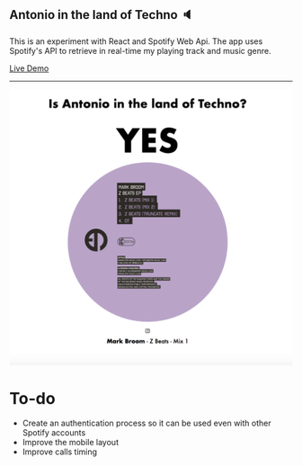## Antonio in the land of Techno 🔈

This is an experiment with React and Spotify Web Api.
The app uses Spotify's API to retrieve in real-time my playing track and music genre.

[Live Demo](https://antoniocosentino.github.io/technoland/)

---

![App Screenshot](https://github.com/antoniocosentino/technoland/blob/master/frontend/src/img/screenshot.png)

# To-do
- Create an authentication process so it can be used even with other Spotify accounts
- Improve the mobile layout
- Improve calls timing
